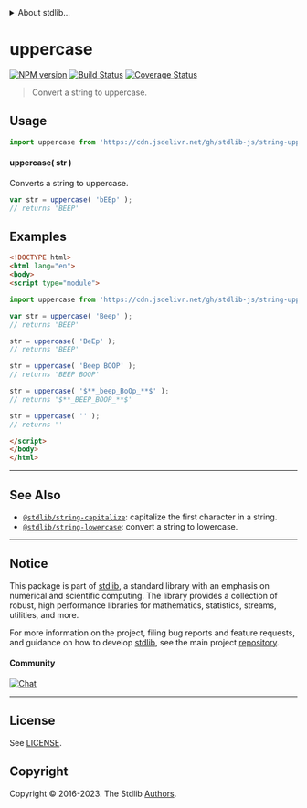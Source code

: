 <!--

@license Apache-2.0

Copyright (c) 2018 The Stdlib Authors.

Licensed under the Apache License, Version 2.0 (the "License");
you may not use this file except in compliance with the License.
You may obtain a copy of the License at

   http://www.apache.org/licenses/LICENSE-2.0

Unless required by applicable law or agreed to in writing, software
distributed under the License is distributed on an "AS IS" BASIS,
WITHOUT WARRANTIES OR CONDITIONS OF ANY KIND, either express or implied.
See the License for the specific language governing permissions and
limitations under the License.

-->


<details>
  <summary>
    About stdlib...
  </summary>
  <p>We believe in a future in which the web is a preferred environment for numerical computation. To help realize this future, we've built stdlib. stdlib is a standard library, with an emphasis on numerical and scientific computation, written in JavaScript (and C) for execution in browsers and in Node.js.</p>
  <p>The library is fully decomposable, being architected in such a way that you can swap out and mix and match APIs and functionality to cater to your exact preferences and use cases.</p>
  <p>When you use stdlib, you can be absolutely certain that you are using the most thorough, rigorous, well-written, studied, documented, tested, measured, and high-quality code out there.</p>
  <p>To join us in bringing numerical computing to the web, get started by checking us out on <a href="https://github.com/stdlib-js/stdlib">GitHub</a>, and please consider <a href="https://opencollective.com/stdlib">financially supporting stdlib</a>. We greatly appreciate your continued support!</p>
</details>

# uppercase

[![NPM version][npm-image]][npm-url] [![Build Status][test-image]][test-url] [![Coverage Status][coverage-image]][coverage-url] <!-- [![dependencies][dependencies-image]][dependencies-url] -->

> Convert a string to uppercase.

<section class="intro">

</section>

<!-- /.intro -->



<section class="usage">

## Usage

```javascript
import uppercase from 'https://cdn.jsdelivr.net/gh/stdlib-js/string-uppercase@esm/index.mjs';
```

#### uppercase( str )

Converts a string to uppercase.

```javascript
var str = uppercase( 'bEEp' );
// returns 'BEEP'
```

</section>

<!-- /.usage -->

<section class="examples">

## Examples

<!-- eslint no-undef: "error" -->

```html
<!DOCTYPE html>
<html lang="en">
<body>
<script type="module">

import uppercase from 'https://cdn.jsdelivr.net/gh/stdlib-js/string-uppercase@esm/index.mjs';

var str = uppercase( 'Beep' );
// returns 'BEEP'

str = uppercase( 'BeEp' );
// returns 'BEEP'

str = uppercase( 'Beep BOOP' );
// returns 'BEEP BOOP'

str = uppercase( '$**_beep_BoOp_**$' );
// returns '$**_BEEP_BOOP_**$'

str = uppercase( '' );
// returns ''

</script>
</body>
</html>
```

</section>

<!-- /.examples -->



<!-- Section for related `stdlib` packages. Do not manually edit this section, as it is automatically populated. -->

<section class="related">

* * *

## See Also

-   <span class="package-name">[`@stdlib/string-capitalize`][@stdlib/string/capitalize]</span><span class="delimiter">: </span><span class="description">capitalize the first character in a string.</span>
-   <span class="package-name">[`@stdlib/string-lowercase`][@stdlib/string/lowercase]</span><span class="delimiter">: </span><span class="description">convert a string to lowercase.</span>

</section>

<!-- /.related -->

<!-- Section for all links. Make sure to keep an empty line after the `section` element and another before the `/section` close. -->


<section class="main-repo" >

* * *

## Notice

This package is part of [stdlib][stdlib], a standard library with an emphasis on numerical and scientific computing. The library provides a collection of robust, high performance libraries for mathematics, statistics, streams, utilities, and more.

For more information on the project, filing bug reports and feature requests, and guidance on how to develop [stdlib][stdlib], see the main project [repository][stdlib].

#### Community

[![Chat][chat-image]][chat-url]

---

## License

See [LICENSE][stdlib-license].


## Copyright

Copyright &copy; 2016-2023. The Stdlib [Authors][stdlib-authors].

</section>

<!-- /.stdlib -->

<!-- Section for all links. Make sure to keep an empty line after the `section` element and another before the `/section` close. -->

<section class="links">

[npm-image]: http://img.shields.io/npm/v/@stdlib/string-uppercase.svg
[npm-url]: https://npmjs.org/package/@stdlib/string-uppercase

[test-image]: https://github.com/stdlib-js/string-uppercase/actions/workflows/test.yml/badge.svg?branch=v0.1.0
[test-url]: https://github.com/stdlib-js/string-uppercase/actions/workflows/test.yml?query=branch:v0.1.0

[coverage-image]: https://img.shields.io/codecov/c/github/stdlib-js/string-uppercase/main.svg
[coverage-url]: https://codecov.io/github/stdlib-js/string-uppercase?branch=main

<!--

[dependencies-image]: https://img.shields.io/david/stdlib-js/string-uppercase.svg
[dependencies-url]: https://david-dm.org/stdlib-js/string-uppercase/main

-->

[chat-image]: https://img.shields.io/gitter/room/stdlib-js/stdlib.svg
[chat-url]: https://app.gitter.im/#/room/#stdlib-js_stdlib:gitter.im

[stdlib]: https://github.com/stdlib-js/stdlib

[stdlib-authors]: https://github.com/stdlib-js/stdlib/graphs/contributors

[cli-section]: https://github.com/stdlib-js/string-uppercase#cli
[cli-url]: https://github.com/stdlib-js/string-uppercase/tree/cli
[@stdlib/string-uppercase]: https://github.com/stdlib-js/string-uppercase/tree/main

[umd]: https://github.com/umdjs/umd
[es-module]: https://developer.mozilla.org/en-US/docs/Web/JavaScript/Guide/Modules

[deno-url]: https://github.com/stdlib-js/string-uppercase/tree/deno
[umd-url]: https://github.com/stdlib-js/string-uppercase/tree/umd
[esm-url]: https://github.com/stdlib-js/string-uppercase/tree/esm
[branches-url]: https://github.com/stdlib-js/string-uppercase/blob/main/branches.md

[stdlib-license]: https://raw.githubusercontent.com/stdlib-js/string-uppercase/main/LICENSE

[standard-streams]: https://en.wikipedia.org/wiki/Standard_streams

<!-- <related-links> -->

[@stdlib/string/capitalize]: https://github.com/stdlib-js/string-capitalize/tree/esm

[@stdlib/string/lowercase]: https://github.com/stdlib-js/string-lowercase/tree/esm

<!-- </related-links> -->

</section>

<!-- /.links -->
